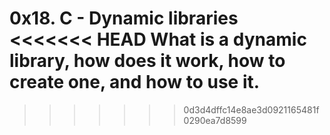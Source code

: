 0x18. C - Dynamic libraries
<<<<<<< HEAD
What is a dynamic library, how does it work, how to create one, and how to use
it.
=======
>>>>>>> 0d3d4dffc14e8ae3d0921165481f0290ea7d8599
